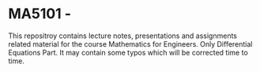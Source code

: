 # MA5101 - 
This repositroy contains lecture notes, presentations and assignments related material for the course Mathematics for Engineers. Only Differential Equations Part. It may contain some typos which will be corrected time to time. 
